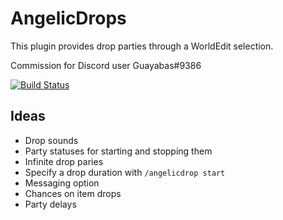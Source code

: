 # AngelicDrops

This plugin provides drop parties through a WorldEdit selection.

Commission for Discord user Guayabas#9386

[![Build Status](https://travis-ci.com/grisstyl/AngelicDrop.svg?branch=master)](https://travis-ci.com/grisstyl/AngelicDrop)

## Ideas

* Drop sounds
* Party statuses for starting and stopping them
* Infinite drop paries
* Specify a drop duration with `/angelicdrop start`
* Messaging option
* Chances on item drops
* Party delays